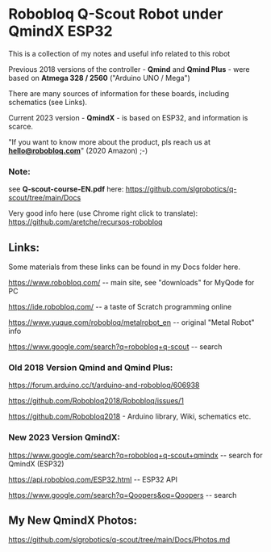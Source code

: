# Robobloq Q-Scout Robot under QmindX ESP32

This is a collection of my notes and useful info related to this robot

Previous 2018 versions of the controller - **Qmind** and **Qmind Plus** - were based on **Atmega 328 / 2560** ("Arduino UNO / Mega")

There are many sources of information for these boards, including schematics (see Links).

Current 2023 version - **QmindX** - is based on ESP32, and information is scarce.

"If you want to know more about the product, pls reach us at **hello@robobloq.com**"  (2020 Amazon)   ;-)

### Note:
see **Q-scout-course-EN.pdf**  here:  https://github.com/slgrobotics/q-scout/tree/main/Docs

Very good info here (use Chrome right click to translate): https://github.com/aretche/recursos-robobloq

## Links:

Some materials from these links can be found in my Docs folder here.

https://www.robobloq.com/  -- main site, see "downloads" for MyQode for PC

https://ide.robobloq.com/   -- a taste of Scratch programming online

https://www.yuque.com/robobloq/metalrobot_en  -- original "Metal Robot" info

https://www.google.com/search?q=robobloq+q-scout   -- search

### Old 2018 Version Qmind and Qmind Plus:

https://forum.arduino.cc/t/arduino-and-robobloq/606938

https://github.com/Robobloq2018/Robobloq/issues/1

https://github.com/Robobloq2018  - Arduino library, Wiki, schematics etc.


### New 2023 Version QmindX:

https://www.google.com/search?q=robobloq+q-scout+qmindx   -- search for QmindX (ESP32)

https://api.robobloq.com/ESP32.html   -- ESP32 API

https://www.google.com/search?q=Qoopers&oq=Qoopers  -- search

## My New QmindX Photos:

https://github.com/slgrobotics/q-scout/tree/main/Docs/Photos.md
